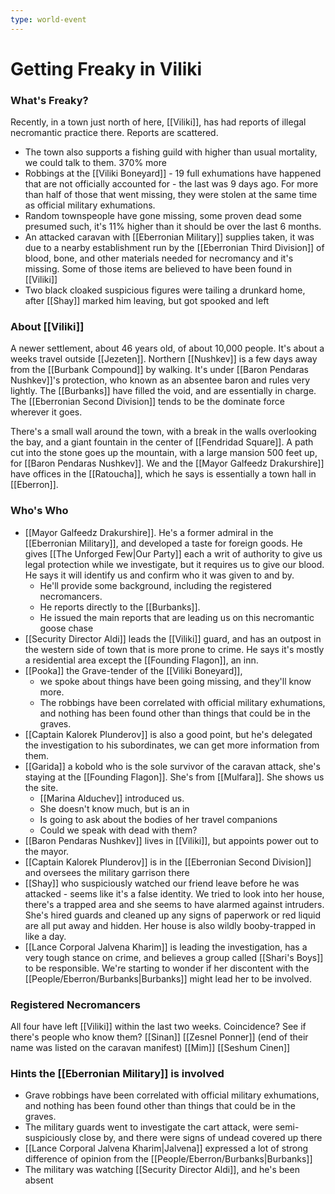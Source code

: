 ```yaml
---
type: world-event
---
```

# Getting Freaky in Viliki

### What's Freaky? 
Recently, in a town just north of here, [[Viliki]], has had reports of illegal necromantic practice there. Reports are scattered.

* The town also supports a fishing guild with higher than usual mortality, we could talk to them. 370% more 
* Robbings at the [[Viliki Boneyard]] - 19 full exhumations have happened that are not officially accounted for  - the last was 9 days ago. For more than half of those that went missing, they were stolen at the same time as official military exhumations. 
* Random townspeople have gone missing, some proven dead some presumed such, it's 11% higher than it should be over the last 6 months.
* An attacked caravan with [[Eberronian Military]] supplies taken, it was due to a nearby establishment run by the [[Eberronian Third Division]] of blood, bone, and other materials needed for necromancy and it's missing. Some of those items are believed to have been found in [[Viliki]]
* Two black cloaked suspicious figures were tailing a drunkard home, after [[Shay]] marked him leaving, but got spooked and left

### About [[Viliki]]
A newer settlement, about 46 years old, of about 10,000 people. It's about a weeks travel outside [[Jezeten]]. Northern [[Nushkev]] is a few days away from the [[Burbank Compound]] by walking. It's under [[Baron Pendaras Nushkev]]'s protection, who known as an absentee baron and rules very lightly. The [[Burbanks]] have filled the void, and are essentially in charge. The [[Eberronian Second Division]] tends to be the dominate force wherever it goes.

There's a small wall around the town, with a break in the walls overlooking the bay, and a giant fountain in the center of [[Fendridad Square]]. A path cut into the stone goes up the mountain, with a large mansion 500 feet up, for [[Baron Pendaras Nushkev]]. We and the [[Mayor Galfeedz Drakurshire]] have offices in the [[Ratoucha]], which he says is essentially a town hall in [[Eberron]].

### Who's Who
* [[Mayor Galfeedz Drakurshire]].  He's a former admiral in the [[Eberronian Military]], and developed a taste for foreign goods. He gives [[The Unforged Few|Our Party]] each a writ of authority to give us legal protection while we investigate, but it requires us to give our blood. He says it will identify us and confirm who it was given to and by.
	* He'll provide some background, including the registered necromancers.
	* He reports directly to the [[Burbanks]]. 
	* He issued the main reports that are leading us on this necromantic goose chase
* [[Security Director Aldi]] leads the [[Viliki]] guard, and has an outpost in the western side of town that is more prone to crime. He says it's mostly a residential area except the [[Founding Flagon]], an inn. 
* [[Pooka]] the Grave-tender of the [[Viliki Boneyard]], 
	* we spoke about things have been going missing, and they'll know more. 
	* The robbings have been correlated with official military exhumations, and nothing has been found other than things that could be in the graves.
* [[Captain Kalorek Plunderov]] is also a good point, but he's delegated the investigation to his subordinates, we can get more information from them. 
* [[Garida]] a kobold who is the sole survivor of the caravan attack, she's staying at the [[Founding Flagon]]. She's from [[Mulfara]]. She shows us the site.
	* [[Marina Alduchev]] introduced us. 
	* She doesn't know much, but is an in
	* Is going to ask about the bodies of her travel companions 
	* Could we speak with dead with them?
* [[Baron Pendaras Nushkev]] lives in [[Viliki]], but appoints power out to the mayor. 
* [[Captain Kalorek Plunderov]] is in the [[Eberronian Second Division]] and oversees the military garrison there
* [[Shay]] who suspiciously watched our friend leave before he was attacked - seems like it's a false identity. We tried to look into her house, there's a trapped area and she seems to have alarmed against intruders. She's hired guards and cleaned up any signs of paperwork or red liquid are all put away and hidden. Her house is also wildly booby-trapped in like a day.
* [[Lance Corporal Jalvena Kharim]] is leading the investigation, has a very tough stance on crime, and believes a group called [[Shari's Boys]] to be responsible. We're starting to wonder if her discontent with the [[People/Eberron/Burbanks|Burbanks]] might lead her to be involved. 

### Registered Necromancers
All four have left [[Viliki]] within the last two weeks. Coincidence? See if there's people who know them? 
	[[Sinan]]
	[[Zesnel Ponner]] (end of their name was listed on the caravan manifest)
	[[Mim]] 
	[[Seshum Cinen]]

### Hints the [[Eberronian Military]] is involved
* Grave robbings have been correlated with official military exhumations, and nothing has been found other than things that could be in the graves.
* The military guards went to investigate the cart attack, were semi-suspiciously close by, and there were signs of undead covered up there
* [[Lance Corporal Jalvena Kharim|Jalvena]] expressed a lot of strong difference of opinion from the [[People/Eberron/Burbanks|Burbanks]]
* The military was watching [[Security Director Aldi]], and he's been absent 